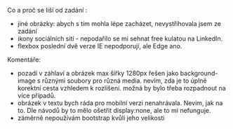 Co a proč se liší od zadání :
- jiné obrázky: abych s tím mohla lépe zacházet, nevystřihovala jsem ze zadání
- ikony sociálních sítí - nepodařilo se mi sehnat free kulatou na LinkedIn. 
- flexbox poslední dvě verze IE nepodporují, ale Edge ano.

Komentáře: 
- pozadí v záhlaví a obrázek max šířky 1280px řešen jako background-image s různými soubory pro různá media. nevím, zda je to úplně korektní cesta vzhledem k rozlišení. možná by bylo třeba rozpadnout na více případů. 
- obrázek v textu bych ráda pro mobilní verzi nenahrávala. Nevím, jak na to. Dle návodů by to mělo ošetřit display:none, ale to mi nefunguje.
- záměrně nepoužívám bootstrap kvůli jeho velikosti
